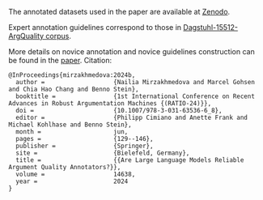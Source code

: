 The annotated datasets used in the paper are available at [Zenodo](https://zenodo.org/records/13692561).

Expert annotation guidelines correspond to those in [Dagstuhl-15512-ArgQuality corpus](https://zenodo.org/records/3973285). 

More details on novice annotation and novice guidelines construction can be found in the [paper](https://downloads.webis.de/publications/papers/mirzakhmedova_2024b.pdf). Citation:
```
@InProceedings{mirzakhmedova:2024b,
  author =                   {Nailia Mirzakhmedova and Marcel Gohsen and Chia Hao Chang and Benno Stein},
  booktitle =                {1st International Conference on Recent Advances in Robust Argumentation Machines {(RATIO-24)}},
  doi =                      {10.1007/978-3-031-63536-6_8},
  editor =                   {Philipp Cimiano and Anette Frank and Michael Kohlhase and Benno Stein},
  month =                    jun,
  pages =                    {129--146},
  publisher =                {Springer},
  site =                     {Bielefeld, Germany},
  title =                    {{Are Large Language Models Reliable Argument Quality Annotators?}},
  volume =                   14638,
  year =                     2024
}
```